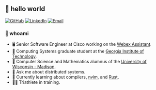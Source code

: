 ## 🤖 hello world

[![GitHub](https://img.shields.io/badge/bradylenz-black?style=flat-square&logo=github)](https://github.com/bradylenz)
[![LinkedIn](https://img.shields.io/badge/brlenz-blue?style=flat-square&logo=linkedin)](https://www.linkedin.com/in/brlenz/)
[![Email](https://img.shields.io/badge/brady@bradylenz.com-03a8a6?style=flat-square&logo=gmail&logoColor=white)](mailto:brady@bradylenz.com)

### 🧐 whoami

- 🖥️ Senior Software Engineer at Cisco working on the [Webex Assistant](https://www.webex.com/webex-assistant.html).
- 🏫 Computing Systems graduate student at the [Georgia Institute of Technology](https://www.gatech.edu/).
- 📜 Computer Science and Mathematics alumnus of the [University of Wisconsin - Madison](https://www.wisc.edu/).
- 💬 Ask me about distributed systems.
- 🌱 Currently learning about compilers, [nvim](https://neovim.io/), and [Rust](https://www.rust-lang.org/).
- 🚴‍♂️ Triathlete in training.
